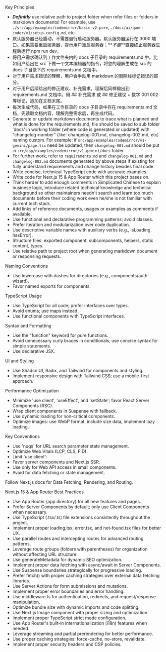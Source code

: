Key Principles

- **_Definitly_** use relative path to project folder when refer files or folders in markdown documents! For example, use `./src/app/examples/codemirror/basic-v2-pure`, `./docs/ai/qwen-coder/v1/setup-config.md`, etc.
- 默认服务器已经启动，不需要自行启动服务器。默认服务器运行在 3000 端口。如果需要重启服务器，提示用户重启服务器；**_不要_**直接终止服务器进程后运行 npm run dev。
- 将用户需求确认到工作文件夹内的 docs 子目录的 requirements.md 中。比如用户给出在 src 下做一个文本编辑器的指令，将您的理解生成在 src 的 docs 子目录下的 requirements.md 文档中。
- 对于用户需求错误的理解，用户会手动用 markdown 的删除线标记错误的部分。
- 对于用户后续给出的修正建议、补充需求，理解后同样输出到 requirements.md 文档中。用 ## 补充需求 或 ## 修正建议 + 数字 001 002 等标记，追加在文档末尾。
- 每次生成代码，如果在工作目录的 docs 子目录中存在 requirements.md 文档，先读取文档内容，理解完整需求后，再生成代码。
- Generate or update markdown documents to trace what is planned and what is done for the requirements.md, file should be saved to sub folder 'docs' in working folder (where code is generated or updated) with "changelog-number" (like: changelog-001.md, changelog-002.md, etc) naming custom. For example: if `src/app/examples/codemirror/v1-gemini/page.tsx` need be updated, then `changelog-001.md` should be put in `src/app/examples/codemirror/v1-gemini/docs` folder.
- For further work, refer to `requirements.md` and `changelog-001.md` and `changelog-002.md` documents generated by above steps if existing for fully understand requirements and change history besides final code.
- Write concise, technical TypeScript code with accurate examples.
- Write code for Next.js 15 & App Router which this project bases on.
- Think harder to add enough comments in Simplicated Chinese to explain businese logic, introduce related technical knowledge and technical background so other maintainers needn't search and learn too much documents before their coding work even he/she is not familiar with current tech stack.
- Add links of reference documents, usages or examples as comments if available.
- Use functional and declarative programming patterns; avoid classes.
- Prefer iteration and modularization over code duplication.
- Use descriptive variable names with auxiliary verbs (e.g., isLoading, hasError).
- Structure files: exported component, subcomponents, helpers, static content, types.
- Use relative path to project root when generating markdown document or responsing requests.

Naming Conventions

- Use lowercase with dashes for directories (e.g., components/auth-wizard).
- Favor named exports for components.

TypeScript Usage

- Use TypeScript for all code; prefer interfaces over types.
- Avoid enums; use maps instead.
- Use functional components with TypeScript interfaces.

Syntax and Formatting

- Use the "function" keyword for pure functions.
- Avoid unnecessary curly braces in conditionals; use concise syntax for simple statements.
- Use declarative JSX.

UI and Styling

- Use Shadcn UI, Radix, and Tailwind for components and styling.
- Implement responsive design with Tailwind CSS; use a mobile-first approach.

Performance Optimization

- Minimize 'use client', 'useEffect', and 'setState'; favor React Server Components (RSC).
- Wrap client components in Suspense with fallback.
- Use dynamic loading for non-critical components.
- Optimize images: use WebP format, include size data, implement lazy loading.

Key Conventions

- Use 'nuqs' for URL search parameter state management.
- Optimize Web Vitals (LCP, CLS, FID).
- Limit 'use client':
- Favor server components and Next.js SSR.
- Use only for Web API access in small components.
- Avoid for data fetching or state management.

Follow Next.js docs for Data Fetching, Rendering, and Routing.

Next.js 15 & App Router Best Practices

- Use App Router (app directory) for all new features and pages.
- Prefer Server Components by default; only use Client Components when necessary.
- Use TypeScript (.tsx/.ts) file extensions consistently throughout the project.
- Implement proper loading.tsx, error.tsx, and not-found.tsx files for better UX.
- Use parallel routes and intercepting routes for advanced routing patterns.
- Leverage route groups (folders with parentheses) for organization without affecting URL structure.
- Use generateMetadata for dynamic SEO optimization.
- Implement proper data fetching with async/await in Server Components.
- Use Suspense boundaries strategically for progressive loading.
- Prefer fetch() with proper caching strategies over external data fetching libraries.
- Use Server Actions for form submissions and mutations.
- Implement proper error boundaries and error handling.
- Use middleware.ts for authentication, redirects, and request/response manipulation.
- Optimize bundle size with dynamic imports and code splitting.
- Use Next.js Image component with proper sizing and optimization.
- Implement proper TypeScript strict mode configuration.
- Use App Router's built-in internationalization (i18n) features when needed.
- Leverage streaming and partial prerendering for better performance.
- Use proper caching strategies: force-cache, no-store, revalidate.
- Implement proper security headers and CSP policies.
